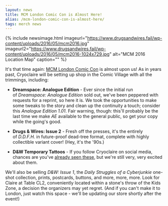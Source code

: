 ```yaml
---
layout: news
title: MCM London Comic Con is Almost Here!
alias: /mcm-london-comic-con-is-almost-here/
tags: merch news
---
```


{% include newsimage.html imageurl="https://www.drugsandwires.fail/wp-content/uploads/2016/05/mcm2016.jpg" imageurl2="https://www.drugsandwires.fail/wp-content/uploads/2016/05/mcm2016-1024x729.jpg" alt="MCM 2016 Location Map" caption="" %}

It's that time again: [MCM London Comic Con](http://www.mcmcomiccon.com/london/) is almost upon us! As in years past, Cryoclaire will be setting up shop in the Comic Village with all the trimmings, including:

-  **Dreamspace: Analogue Edition** - Ever since the initial run of *Dreamspace: Analogue Edition* sold out, we've been peppered with requests for a reprint, so here it is. We took the opportunities to make some tweaks to the story and clean up the continuity a touch; consider this *Analogue Edition 1.01*. Fair warning, though: this'll probably be the last time we make *AE* available to the general public, so get your copy while the going's good.

-  **Drugs &amp; Wires: Issue 2** - Fresh off the presses, it's the entirely of *D.D.F.H.* in future-proof dead-tree format, complete with highly collectible variant cover! (Hey, it's the '90s.)

-  **D&amp;W Temporary Tattoos** - If you follow Cryoclaire on social media, chances are you've [already seen these](https://twitter.com/cryoclaire242/status/733270917741182976), but we're still very, very excited about them.

We'll also be selling *D&amp;W: Issue 1*, the _Daily Struggles of a Cyberjunkie_ one-shot collection, prints, postcards, buttons, and more, more, more. Look for Claire at Table CL2, conveniently located within a stone's throw of the Kids Zone, a decision the organizers may yet regret. (And if you can't make it to London, just watch this space - we'll be updating our store shortly after the event!)
